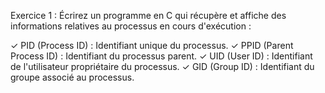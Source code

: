 Exercice 1 :
Écrirez un programme en C qui récupère et affiche des informations
relatives au processus en cours d'exécution :

✓ PID (Process ID) : Identifiant unique du processus.
✓ PPID (Parent Process ID) : Identifiant du processus parent.
✓ UID (User ID) : Identifiant de l'utilisateur propriétaire du
processus.
✓ GID (Group ID) : Identifiant du groupe associé au processus.
